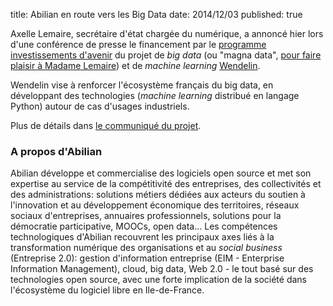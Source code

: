 title: Abilian en route vers les Big Data
date: 2014/12/03
published: true

Axelle Lemaire, secrétaire d'état chargée du numérique, a annoncé hier
lors d'une conférence de presse le financement par le [programme
investissements
d'avenir](http://www.gouvernement.fr/investissements-d-avenir-cgi) du
projet de *big data* (ou "magna data", [pour faire plaisir à Madame
Lemaire](https://twitter.com/cap_digital/status/539841243808034817)) et
de *machine learning*
[Wendelin](http://www.wendelin.io/fr/press/news-Wendelin.PIA).

Wendelin vise à renforcer l'écosystème français du big data, en développant des technologies (*machine learning* distribué en langage Python) autour de cas d'usages industriels.

Plus de détails dans [le communiqué du projet](http://www.wendelin.io/fr/press/news-Wendelin.PIA).

### A propos d'Abilian

Abilian développe et commercialise des logiciels open source et met son expertise au service de la compétitivité des entreprises, des collectivités et des administrations: solutions métiers dédiées aux acteurs du soutien à l'innovation et au développement économique des territoires, réseaux sociaux d'entreprises, annuaires professionnels, solutions pour la démocratie participative, MOOCs, open data... Les compétences technologiques d'Abilian recouvrent les principaux axes liés à la transformation numérique des organisations et au *social business* (Entreprise 2.0): gestion d'information entreprise (EIM - Enterprise Information Management), cloud, big data, Web 2.0 - le tout basé sur des technologies open source, avec une forte implication de la société dans l'écosystème du logiciel libre en Ile-de-France.
